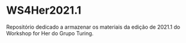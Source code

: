 # WS4Her2021.1
Repositório dedicado a armazenar os materiais da edição de 2021.1 do Workshop for Her do Grupo Turing.
